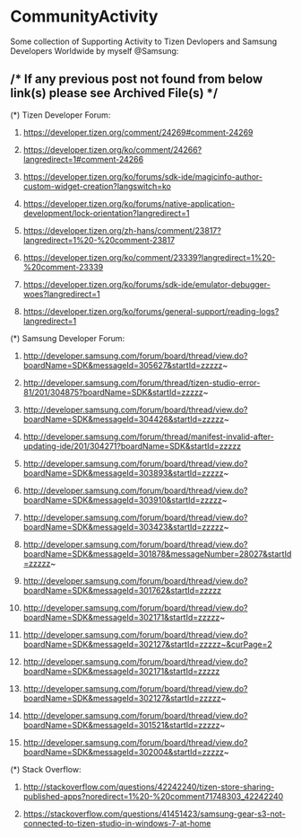 # CommunityActivity
Some collection of Supporting Activity to Tizen Devlopers and Samsung Developers Worldwide by myself @Samsung:


/* If any previous post not found from below link(s) please see Archived File(s)   */
-------------------------------------------------------------------------------
(*) Tizen Developer Forum:
1.	https://developer.tizen.org/comment/24269#comment-24269

2.	https://developer.tizen.org/ko/comment/24266?langredirect=1#comment-24266

3.	https://developer.tizen.org/ko/forums/sdk-ide/magicinfo-author-custom-widget-creation?langswitch=ko

4.	https://developer.tizen.org/ko/forums/native-application-development/lock-orientation?langredirect=1

5.	https://developer.tizen.org/zh-hans/comment/23817?langredirect=1%20-%20comment-23817

6.	https://developer.tizen.org/ko/comment/23339?langredirect=1%20-%20comment-23339

7.	https://developer.tizen.org/ko/forums/sdk-ide/emulator-debugger-woes?langredirect=1

8.	https://developer.tizen.org/ko/forums/general-support/reading-logs?langredirect=1

(*) Samsung Developer Forum:
1.	http://developer.samsung.com/forum/board/thread/view.do?boardName=SDK&messageId=305627&startId=zzzzz~

2.	http://developer.samsung.com/forum/thread/tizen-studio-error-81/201/304875?boardName=SDK&startId=zzzzz~

3.	http://developer.samsung.com/forum/board/thread/view.do?boardName=SDK&messageId=304426&startId=zzzzz~

4.	http://developer.samsung.com/forum/thread/manifest-invalid-after-updating-ide/201/304271?boardName=SDK&startId=zzzzz

5.	http://developer.samsung.com/forum/board/thread/view.do?boardName=SDK&messageId=303893&startId=zzzzz~

6.	http://developer.samsung.com/forum/board/thread/view.do?boardName=SDK&messageId=303910&startId=zzzzz~

7.	http://developer.samsung.com/forum/board/thread/view.do?boardName=SDK&messageId=303423&startId=zzzzz~

8.	http://developer.samsung.com/forum/board/thread/view.do?boardName=SDK&messageId=301878&messageNumber=28027&startId=zzzzz~

9.	http://developer.samsung.com/forum/board/thread/view.do?boardName=SDK&messageId=301762&startId=zzzzz

10.	http://developer.samsung.com/forum/board/thread/view.do?boardName=SDK&messageId=302171&startId=zzzzz~

11.	http://developer.samsung.com/forum/board/thread/view.do?boardName=SDK&messageId=302127&startId=zzzzz~&curPage=2

12.	http://developer.samsung.com/forum/board/thread/view.do?boardName=SDK&messageId=302171&startId=zzzzz

13.	http://developer.samsung.com/forum/board/thread/view.do?boardName=SDK&messageId=302127&startId=zzzzz~

14.	http://developer.samsung.com/forum/board/thread/view.do?boardName=SDK&messageId=301521&startId=zzzzz~

15.	http://developer.samsung.com/forum/board/thread/view.do?boardName=SDK&messageId=302004&startId=zzzzz~

(*) Stack Overflow:
1.	http://stackoverflow.com/questions/42242240/tizen-store-sharing-published-apps?noredirect=1%20-%20comment71748303_42242240

2.	https://stackoverflow.com/questions/41451423/samsung-gear-s3-not-connected-to-tizen-studio-in-windows-7-at-home

